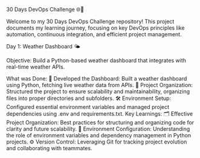 30 Days DevOps Challenge 🌐🚀

Welcome to my 30 Days DevOps Challenge repository! This project documents my learning journey, focusing on key DevOps principles like automation, continuous integration, and efficient project management.

Day 1: Weather Dashboard 🌤️

Objective:
Build a Python-based weather dashboard that integrates with real-time weather APIs.

What was Done:
🌟 Developed the Dashboard: Built a weather dashboard using Python, fetching live weather data from APIs.
📂 Project Organization: Structured the project to ensure scalability and maintainability, organizing files into proper directories and subfolders.
🛠️ Environment Setup: Configured essential environment variables and managed project dependencies using .env and requirements.txt.
Key Learnings:
🗂️ Effective Project Organization: Best practices for structuring and organizing code for clarity and future scalability.
🔧 Environment Configuration: Understanding the role of environment variables and dependency management in Python projects.
⚙️ Version Control: Leveraging Git for tracking project evolution and collaborating with teammates.
